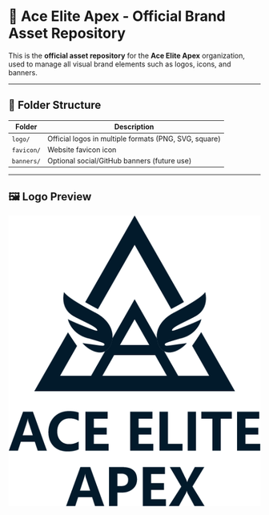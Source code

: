 
# 🧰 Ace Elite Apex - Official Brand Asset Repository

This is the **official asset repository** for the **Ace Elite Apex** organization, used to manage all visual brand elements such as logos, icons, and banners.

---

## 📁 Folder Structure

| Folder | Description |
|--------|-------------|
| `logo/` | Official logos in multiple formats (PNG, SVG, square) |
| `favicon/` | Website favicon icon |
| `banners/` | Optional social/GitHub banners (future use) |

---

## 🖼️ Logo Preview

![Main Logo](logo/ace-elite-apex-logo.png)

